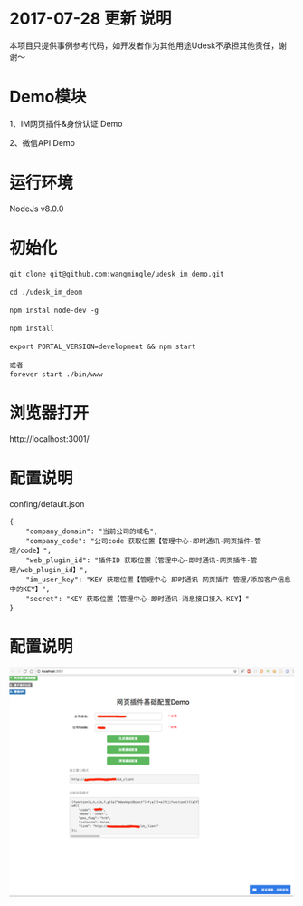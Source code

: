 2017-07-28 更新
说明
=============================
本项目只提供事例参考代码，如开发者作为其他用途Udesk不承担其他责任，谢谢～

Demo模块
=============================
1、IM网页插件&身份认证 Demo

2、微信API Demo

运行环境
=============================
NodeJs v8.0.0

初始化
=============================
```
git clone git@github.com:wangmingle/udesk_im_demo.git

cd ./udesk_im_deom

npm instal node-dev -g

npm install

export PORTAL_VERSION=development && npm start

或者 
forever start ./bin/www
```

浏览器打开
=============================
http://localhost:3001/



配置说明
=============================
confing/default.json

```
{
    "company_domain": "当前公司的域名",
    "company_code": "公司code 获取位置【管理中心-即时通讯-网页插件-管理/code】",
    "web_plugin_id": "插件ID 获取位置【管理中心-即时通讯-网页插件-管理/web_plugin_id】",
    "im_user_key": "KEY 获取位置【管理中心-即时通讯-网页插件-管理/添加客户信息中的KEY】",
    "secret": "KEY 获取位置【管理中心-即时通讯-消息接口接入-KEY】"
}
```

配置说明
=============================
![效果图](./udesk_demo.png)
